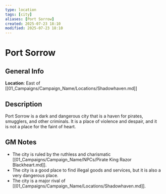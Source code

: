 ```yaml
---
type: location
tags: [city]
aliases: [Port Sorrow]
created: 2025-07-23 18:10
modified: 2025-07-23 18:10
---
```

# Port Sorrow

## General Info
**Location**: East of [[01_Campaigns/Campaign_Name/Locations/Shadowhaven.md]]

## Description
Port Sorrow is a dark and dangerous city that is a haven for pirates, smugglers, and other criminals. It is a place of violence and despair, and it is not a place for the faint of heart.

## GM Notes
- The city is ruled by the ruthless and charismatic [[01_Campaigns/Campaign_Name/NPCs/Pirate King Razor Blackheart.md]].
- The city is a good place to find illegal goods and services, but it is also a very dangerous place.
- The city is a major rival of [[01_Campaigns/Campaign_Name/Locations/Shadowhaven.md]].